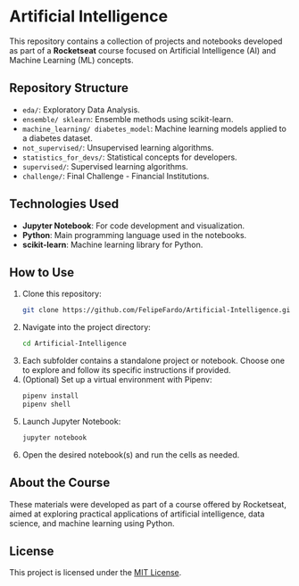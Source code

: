 # Artificial Intelligence

This repository contains a collection of projects and notebooks developed as part of a **Rocketseat** course focused on Artificial Intelligence (AI) and Machine Learning (ML) concepts.

## Repository Structure

- `eda/`: Exploratory Data Analysis.
- `ensemble/ sklearn`: Ensemble methods using scikit-learn.
- `machine_learning/ diabetes_model`: Machine learning models applied to a diabetes dataset.
- `not_supervised/`: Unsupervised learning algorithms.
- `statistics_for_devs/`: Statistical concepts for developers.
- `supervised/`: Supervised learning algorithms.
- `challenge/`: Final Challenge - Financial Institutions.

## Technologies Used

- **Jupyter Notebook**: For code development and visualization.
- **Python**: Main programming language used in the notebooks.
- **scikit-learn**: Machine learning library for Python.

## How to Use

1. Clone this repository:
   ```bash
   git clone https://github.com/FelipeFardo/Artificial-Intelligence.git
   ```
2. Navigate into the project directory:
   ```bash
   cd Artificial-Intelligence
   ```
3. Each subfolder contains a standalone project or notebook. Choose one to explore and follow its specific instructions if provided.
4. (Optional) Set up a virtual environment with Pipenv:
   ```bash
   pipenv install
   pipenv shell
   ```
5. Launch Jupyter Notebook:
   ```bash
   jupyter notebook
   ```
6. Open the desired notebook(s) and run the cells as needed.

## About the Course
These materials were developed as part of a course offered by Rocketseat, aimed at exploring practical applications of artificial intelligence, data science, and machine learning using Python.

## License

This project is licensed under the [MIT License](LICENSE).
